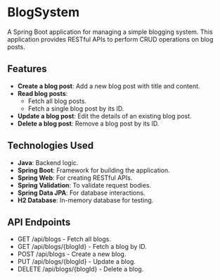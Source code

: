 # BlogSystem

A Spring Boot application for managing a simple blogging system. This application provides RESTful APIs to perform CRUD operations on blog posts.

## Features

- **Create a blog post**: Add a new blog post with title and content.
- **Read blog posts**:
  - Fetch all blog posts.
  - Fetch a single blog post by its ID.
- **Update a blog post**: Edit the details of an existing blog post.
- **Delete a blog post**: Remove a blog post by its ID.

## Technologies Used

- **Java**: Backend logic.
- **Spring Boot**: Framework for building the application.
- **Spring Web**: For creating RESTful APIs.
- **Spring Validation**: To validate request bodies.
- **Spring Data JPA**: For database interactions.
- **H2 Database**: In-memory database for testing.

## API Endpoints
- GET /api/blogs           - Fetch all blogs.
- GET /api/blogs/{blogId}  - Fetch a blog by ID.
- POST /api/blogs          - Create a new blog.
- PUT /api/blogs/{blogId}  - Update a blog.
- DELETE /api/blogs/{blogId} - Delete a blog.

